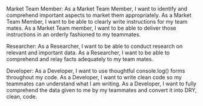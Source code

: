 Market Team Member:
As a Market Team Member, I want to identify and comprehend important aspects to market them appropriately.
As a Market Team Member, I want to be able to clearly write instructions for my team mates.
As a Market Team member, I want to be able to deliver those instructions in an orderly fashioned to my teammates.

Researcher:
As a Researcher, I want to be able to conduct research on relevant and important data.
As a Researcher, I want to be able to comprehend and relay facts adequately to my team mates.

Developer:
As a Developer, I want to use thoughtful console.log() forms throughout my code.
As a Developer, I want to write clean code so my teammates can understand what I am writing.
As a Developer, I want to fully comprehend the data given to me by my teammates and convert it into DRY, clean, code.  
